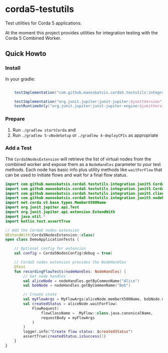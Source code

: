# corda5-testutils

Test utilities for Corda 5 applications. 

At the moment this project provides utilities for integration testing with the Corda 5 Combined Worker.

## Quick Howto

### Install 

In your gradle:

```groovy

    testImplementation("com.github.manosbatsis.corda5.testutils:integration-junit5:1.0.0")

    testImplementation("org.junit.jupiter:junit-jupiter:$junitVersion")
    testRuntimeOnly("org.junit.jupiter:junit-jupiter-engine:$junitVersion")
```

### Prepare 

1. Run `./gradlew startCorda` and 
2. Run `./gradlew 5-vNodeSetup` or `./gradlew 4-deployCPIs` as appropriate

### Add a Test

The `Corda5NodesExtension` will retrieve the list of virtual nodes from the combined worker 
and expose them as a `NodeHandles` parameter to your test methods. Each node has basic info plus 
utility methods like `waitForFlow` that can be used to initiate flows and wait for a final flow status.

```kotlin
import com.github.manosbatsis.corda5.testutils.integration.junit5.Corda5NodesConfig
import com.github.manosbatsis.corda5.testutils.integration.junit5.Corda5NodesExtension
import com.github.manosbatsis.corda5.testutils.integration.junit5.client.model.FlowRequest
import com.github.manosbatsis.corda5.testutils.integration.junit5.nodehandles.NodeHandles
import net.corda.v5.base.types.MemberX500Name
import org.junit.jupiter.api.Test
import org.junit.jupiter.api.extension.ExtendWith
import java.util.*
import kotlin.test.assertTrue

// Add the Corda5 nodes extension
@ExtendWith(Corda5NodesExtension::class)
open class DemoApplicationTests {

    // Optional config for extension
    val config = Corda5NodesConfig(debug = true)

    // Corda5 nodes extension provides the NodeHandles
    @Test
    fun recordingFlowTests(nodeHandles: NodeHandles) {
        // Get node handles
        val aliceNode = nodeHandles.getByCommonName("Alice")
        val bobNode = nodeHandles.getByCommonName("Bob")

        // Create state
        val myFlowArgs = MyFlowArgs(aliceNode.memberX500Name, bobNode.memberX500Name)
        val createdStatus = aliceNode.waitForFlow(
            FlowRequest(
                flowClassName =  MyFlow::class.java.canonicalName,
                requestBody = myFlowArgs
            )
        )
        logger.info("Create flow status: $createdStatus")
        assertTrue(createdStatus.isSuccess())
    }
}
```
